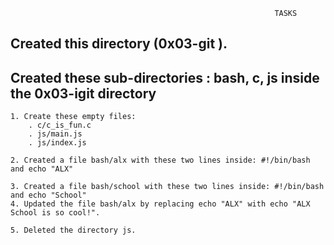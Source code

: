                                                                TASKS

## Created this directory (0x03-git ).

## Created these sub-directories : bash, c, js inside the 0x03-igit directory
	
	1. Create these empty files:
		. c/c_is_fun.c
		. js/main.js
		. js/index.js

	2. Created a file bash/alx with these two lines inside: #!/bin/bash and echo "ALX"

	3. Created a file bash/school with these two lines inside: #!/bin/bash and echo "School"
	4. Updated the file bash/alx by replacing echo "ALX" with echo "ALX School is so cool!".
	
	5. Deleted the directory js.
